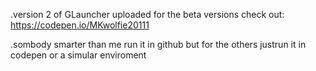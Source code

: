.version 2 of GLauncher uploaded for the beta versions check out: https://codepen.io/MKwolfie20111

.sombody smarter than me run it in github but for the others justrun it in codepen or a simular enviroment
